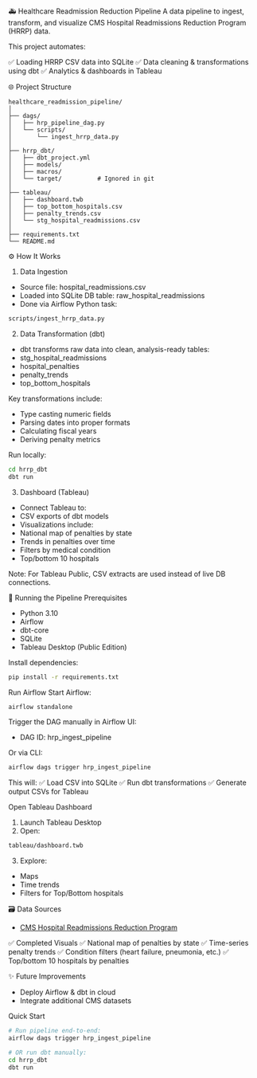 🚑 Healthcare Readmission Reduction Pipeline
A data pipeline to ingest, transform, and visualize CMS Hospital Readmissions Reduction Program (HRRP) data.

This project automates:

✅ Loading HRRP CSV data into SQLite
✅ Data cleaning & transformations using dbt
✅ Analytics & dashboards in Tableau

🌐 Project Structure
```
healthcare_readmission_pipeline/
│
├── dags/
│   ├── hrp_pipeline_dag.py
│   └── scripts/
│       └── ingest_hrrp_data.py
│
├── hrrp_dbt/
│   ├── dbt_project.yml
│   ├── models/
│   ├── macros/
│   └── target/          # Ignored in git
│
├── tableau/
│   ├── dashboard.twb
│   ├── top_bottom_hospitals.csv
│   ├── penalty_trends.csv
│   └── stg_hospital_readmissions.csv
│
├── requirements.txt
└── README.md
```

⚙️ How It Works
1. Data Ingestion
- Source file: hospital_readmissions.csv
- Loaded into SQLite DB table: raw_hospital_readmissions
- Done via Airflow Python task:
```bash
scripts/ingest_hrrp_data.py
```

2. Data Transformation (dbt)
- dbt transforms raw data into clean, analysis-ready tables:
- stg_hospital_readmissions
- hospital_penalties
- penalty_trends
- top_bottom_hospitals

Key transformations include:
- Type casting numeric fields
- Parsing dates into proper formats
- Calculating fiscal years
- Deriving penalty metrics

Run locally:
```bash
cd hrrp_dbt
dbt run
```

3. Dashboard (Tableau)
- Connect Tableau to:
- CSV exports of dbt models
- Visualizations include:
- National map of penalties by state
- Trends in penalties over time
- Filters by medical condition
- Top/bottom 10 hospitals

Note: For Tableau Public, CSV extracts are used instead of live DB connections.

🚀 Running the Pipeline
Prerequisites
- Python 3.10
- Airflow
- dbt-core
- SQLite
- Tableau Desktop (Public Edition)

Install dependencies:
```bash
pip install -r requirements.txt
```

Run Airflow
Start Airflow:
```bash
airflow standalone
```
Trigger the DAG manually in Airflow UI:
- DAG ID: hrp_ingest_pipeline

Or via CLI:
```bash
airflow dags trigger hrp_ingest_pipeline
```
This will:
✅ Load CSV into SQLite
✅ Run dbt transformations
✅ Generate output CSVs for Tableau

Open Tableau Dashboard
1. Launch Tableau Desktop
2. Open:
```bash
tableau/dashboard.twb
```
3. Explore:
- Maps
- Time trends
- Filters for Top/Bottom hospitals

🗃️ Data Sources
- [CMS Hospital Readmissions Reduction Program](https://data.cms.gov/provider-data/dataset/9n3s-kdb3#overview)

✅ Completed Visuals
✅ National map of penalties by state
✅ Time-series penalty trends
✅ Condition filters (heart failure, pneumonia, etc.)
✅ Top/bottom 10 hospitals by penalties

✨ Future Improvements
- Deploy Airflow & dbt in cloud
- Integrate additional CMS datasets

Quick Start
```bash
# Run pipeline end-to-end:
airflow dags trigger hrp_ingest_pipeline

# OR run dbt manually:
cd hrrp_dbt
dbt run
```